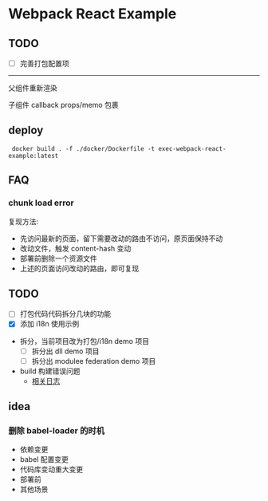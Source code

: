 # Webpack React Example

## TODO

- [ ] 完善打包配置项

---

父组件重新渲染

子组件 callback props/memo 包裹

## deploy

```shell
 docker build . -f ./docker/Dockerfile -t exec-webpack-react-example:latest
```

## FAQ

### chunk load error

复现方法:

- 先访问最新的页面，留下需要改动的路由不访问，原页面保持不动
- 改动文件，触发 content-hash 变动
- 部署前删除一个资源文件
- 上述的页面访问改动的路由，即可复现

## TODO

- [ ] 打包代码代码拆分几块的功能
- [x] 添加 i18n 使用示例
- 拆分，当前项目改为打包/i18n demo 项目
  - [ ] 拆分出 dll demo 项目
  - [ ] 拆分出 modulee federation demo 项目
- build 构建错误问题
  - [相关日志](./build-with-node_modules_transformed_error.log)

## idea

### 删除 babel-loader 的时机

- 依赖变更
- babel 配置变更
- 代码库变动重大变更
- 部署前
- 其他场景
